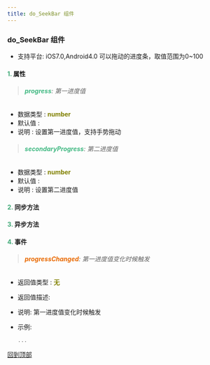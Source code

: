 ```yaml
---
title: do_SeekBar 组件
---
```


### do_SeekBar 组件

* 支持平台: iOS7.0,Android4.0
可以拖动的进度条，取值范围为0~100

#### <font color ='#40A977'>**1.**</font> 属性

>###### <font color ='#42b983'>**progress**</font>: 第一进度值

- 数据类型 : <font color ='#808000'>**number**</font>
- 默认值 : 
- 说明 : 设置第一进度值，支持手势拖动

>###### <font color ='#42b983'>**secondaryProgress**</font>: 第二进度值

- 数据类型 : <font color ='#808000'>**number**</font>
- 默认值 : 
- 说明 : 设置第二进度值

#### <font color ='#40A977'>**2.**</font> 同步方法

#### <font color ='#40A977'>**3.**</font> 异步方法


#### <font color ='#40A977'>**4.**</font> 事件

>###### <font color ='#e96900'>**progressChanged**</font>: 第一进度值变化时候触发

- 返回值类型 : <font color ='#808000'>**无**</font>
- 返回值描述: 
- 说明: 第一进度值变化时候触发
- 示例:

  ```javascript
  ...

  ```

[回到顶部](#top)


